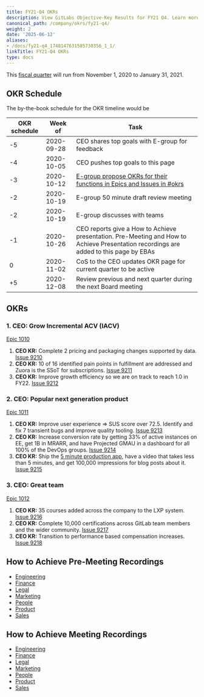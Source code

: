 ```yaml
---
title: FY21-Q4 OKRs
description: View GitLabs Objective-Key Results for FY21 Q4. Learn more here!
canonical_path: /company/okrs/fy21-q4/
weight: 2
date: '2025-06-12'
aliases:
- /docs/fy21-q4_1748147631585730356_1_1/
linkTitle: FY21-Q4 OKRs
type: docs
---
```


This [fiscal quarter](/handbook/finance/#fiscal-year) will run from November 1, 2020 to January 31, 2021.

## OKR Schedule

The by-the-book schedule for the OKR timeline would be

| OKR schedule | Week of | Task |
| ------ | ------ | ------ |
| -5 | 2020-09-28 | CEO shares top goals with E-group for feedback |
| -4 | 2020-10-05 | CEO pushes top goals to this page |
| -3 | 2020-10-12 | [E-group propose OKRs for their functions in Epics and Issues in #okrs](/handbook/company/okrs/#executives-propose-okrs-for-their-functions) |
| -2 | 2020-10-19 | E-group 50 minute draft review meeting |
| -2 | 2020-10-19 | E-group discusses with teams |
| -1 | 2020-10-26 | CEO reports give a How to Achieve presentation. Pre-Meeting and How to Achieve Presentation recordings are added to this page by EBAs |
| 0  | 2020-11-02 | CoS to the CEO updates OKR page for current quarter to be active |
| +5 | 2020-12-08 | Review previous and next quarter during the next Board meeting |

## OKRs

### 1. CEO: Grow Incremental ACV (IACV)

[Epic 1010](https://gitlab.com/groups/gitlab-com/-/epics/1010)

1. **CEO KR:** Complete 2 pricing and packaging changes supported by data. [Issue 9210](https://gitlab.com/gitlab-com/www-gitlab-com/-/issues/9210)
1. **CEO KR:** 10 of 16 identified pain points in fulfillment are addressed and Zuora is the SSoT for subscriptions. [Issue 9211](https://gitlab.com/gitlab-com/www-gitlab-com/-/issues/9211)
1. **CEO KR:** Improve growth efficiency so we are on track to reach 1.0 in FY22. [Issue 9212](https://gitlab.com/gitlab-com/www-gitlab-com/-/issues/9212)

### 2. CEO: Popular next generation product

[Epic 1011](https://gitlab.com/groups/gitlab-com/-/epics/1011)

1. **CEO KR:** Improve user experience => SUS score over 72.5. Identify and fix 7 transient bugs and improve quality tooling. [Issue 9213](https://gitlab.com/gitlab-com/www-gitlab-com/-/issues/9213)
1. **CEO KR:** Increase conversion rate by getting 33% of active instances on EE, get 1B in MRARR, and have Projected GMAU in a dashboard for all 100% of the DevOps groups. [Issue 9214](https://gitlab.com/gitlab-com/www-gitlab-com/-/issues/9214)
1. **CEO KR:** Ship the [5 minute production app](https://docs.google.com/document/d/1xp0Ax5_svn8uwB75pM_4tDp4fHcPHB6pSFDWWUym2a4/edit), have a video that takes less than 5 minutes, and get 100,000 impressions for blog posts about it. [Issue 9215](https://gitlab.com/gitlab-com/www-gitlab-com/-/issues/9215)

### 3. CEO: Great team

[Epic 1012](https://gitlab.com/groups/gitlab-com/-/epics/1012)

1. **CEO KR:** 35 courses added across the company to the LXP system. [Issue 9216](https://gitlab.com/gitlab-com/www-gitlab-com/-/issues/9216)
1. **CEO KR:** Complete 10,000 certifications across GitLab team members and the wider community. [Issue 9217](https://gitlab.com/gitlab-com/www-gitlab-com/-/issues/9217)
1. **CEO KR:** Transition to performance based compensation increases. [Issue 9218](https://gitlab.com/gitlab-com/www-gitlab-com/-/issues/9218)

## How to Achieve Pre-Meeting Recordings

- [Engineering](https://youtu.be/mMnW4ldRxGk)
- [Finance](https://www.youtube.com/watch?v=i4VahQqe8AA)
- [Legal](https://www.youtube.com/watch?v=edzVKcacrx8)
- [Marketing](https://www.youtube.com/watch?v=IyUvaSGDGB)
- [People](https://www.youtube.com/watch?v=iTWTeYwT7cA&feature=youtu.be)
- [Product](https://youtu.be/F7adm4uZ1EA)
- [Sales](https://www.youtube.com/watch?v=zS3w5wBKC68)

## How to Achieve Meeting Recordings

- [Engineering](https://www.youtube.com/watch?v=y77y9lFKDW4)
- [Finance](https://youtu.be/QYmglZRe1es)
- [Legal](https://www.youtube.com/watch?v=Pyza2f4r4TA)
- [Marketing](https://youtu.be/gTHDUQq8SHE)
- [People](https://youtu.be/pgE30z-CZ9o)
- [Product](https://youtu.be/LjsrX001M30)
- [Sales](https://www.youtube.com/watch?v=sCbqsAFv0hM)
